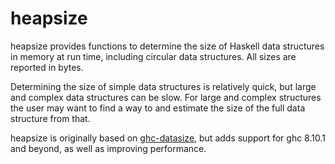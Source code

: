 # heapsize

heapsize provides functions to determine the size of Haskell data structures in
memory at run time, including circular data structures. All sizes are reported
in bytes.

Determining the size of simple data structures is relatively quick, but large
and complex data structures can be slow. For large and complex structures the
user may want to find a way to
and estimate the size of the full data structure from that.

heapsize is originally based on
[ghc-datasize](https://github.com/def-/ghc-datasize), but adds support for ghc
8.10.1 and beyond, as well as improving performance.
